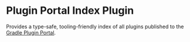 # Plugin Portal Index Plugin

Provides a type-safe, tooling-friendly index of all plugins published to the [Gradle Plugin Portal](https://plugins.gradle.org).